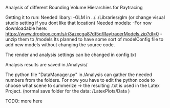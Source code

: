 Analysis of different Bounding Volume Hierarchies for Raytracing

Getting it to run:
Needed libary:
	-GLM in ../../Libraries/glm
	(or change visual studio setting if you dont like that location)
Needed models:
	-For now downloadable here: https://www.dropbox.com/s/ri3azxcga87dt5q/RaytracerModels.zip?dl=0
	-unzip them to /models
Its planned to have some sort of modelConfig file to add new models without changing the source code.

The render and analysis settings can be changed in config.txt
	
Analysis results are saved in /Analysis/<sceneName>

The python file "DataManager.py" in /Analysis can gather the needed numbers from the folders.
For now you have to edit the python code to choose what scene to summerize
-> the resulting <sceneName>.txt is used in the Latex Project. (normal save folder for the data: /LatexPlots/Data )



TODO: more here